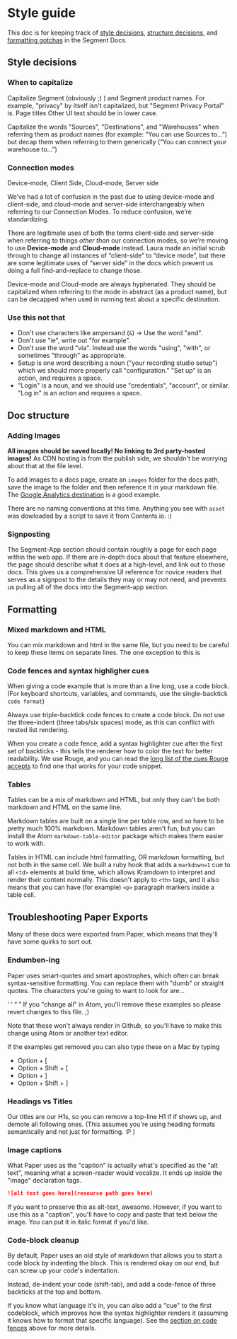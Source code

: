 # Style guide

This doc is for keeping track of [style decisions](#style-decisions), [structure decisions](#doc-structure), and [formatting gotchas](#formatting) in the Segment Docs.

## Style decisions

### When to capitalize

Capitalize Segment (obviously ;) ) and Segment product names. For example, "privacy" by itself isn't capitalized, but "Segment Privacy Portal" is. Page titles Other UI text should be in lower case.

Capitalize the words "Sources", "Destinations", and "Warehouses" when referring them as product names (for example: “You can use Sources to…”) but decap them when referring to them generically (“You can connect your warehouse to…”)


### Connection modes
Device-mode, Client Side, Cloud-mode, Server side

We’ve had a lot of confusion in the past due to using device-mode and client-side, and cloud-mode and server-side interchangeably when referring to our Connection Modes. To reduce confusion, we’re standardizing.

There are legitimate uses of both the terms client-side and server-side when referring to things _other than_ our connection modes, so we’re moving to use **Device-mode** and **Cloud-mode** instead. Laura made an initial scrub through to change all instances of “client-side” to “device mode”, but there are some legitimate uses of “server side” in the docs which prevent us doing a full find-and-replace to change those.

Device-mode and Cloud-mode are always hyphenated. They should be capitalized when referring to the mode in abstract (as a product name), but can be decapped when used in running text about a specific destination.

### Use this not that

- Don't use characters like ampersand (`&`) -> Use the word "and".
- Don't use "ie", write out "for example".
- Don't use the word "via". Instead use the words "using", "with", or sometimes "through" as appropriate.
- Setup is one word describing a noun ("your recording studio setup") which we should more properly call "configuration."  "Set up" is an action, and requires a space.
- "Login" is a noun, and we should use "credentials", "account", or similar. "Log in" is an action and requires a space.

## Doc structure

### Adding Images

**All images should be saved locally! No linking to 3rd party-hosted images!**
As CDN hosting is from the publish side, we shouldn't be worrying about that at the file level.

To add images to a docs page, create an `images` folder for the docs path, save the image to the folder and then reference it in your markdown file. The [Google Analytics destination](/src/connections/destinations/catalog/google-analytics) is a good example.

There are no naming conventions at this time. Anything you see with `asset` was dowloaded by a script to save it from Contents.io. :)

### Signposting

The Segment-App section should contain roughly a page for each page within the web app. If there are in-depth docs about that feature elsewhere, the page should describe what it does at a high-level, and link out to those docs. This gives us a comprehensive UI reference for novice readers that serves as a signpost to the details they may or may not need, and prevents us pulling all of the docs into the Segment-app section.


## Formatting

### Mixed markdown and HTML

You can mix markdown and html in the same file, but you need to be careful to keep these items on separate lines. The one exception to this is

### Code fences and syntax highligher cues

When giving a code example that is more than a line long, use a code block. (For keyboard shortcuts, variables, and commands, use the single-backtick `code format`)

Always use triple-backtick code fences to create a code block. Do not use the three-indent (three tabs/six spaces) mode, as this can conflict with nested list rendering.

When you create a code fence, add a syntax highlighter cue after the first set of backticks - this tells the renderer how to color the text for better readability. We use Rouge, and you can read the [long list of the cues Rouge accepts](https://github.com/rouge-ruby/rouge/wiki/list-of-supported-languages-and-lexers) to find one that works for your code snippet.

### Tables

Tables can be a mix of markdown and HTML, but only they can't be both markdown and HTML on the same line.

Markdown tables are built on a single line per table row, and so have to be pretty much 100% markdown. Markdown tables aren't fun, but you can install the Atom `markdown-table-editor` package which makes them easier to work with.

Tables in HTML can include html formatting, OR markdown formatting, but not both in the same cell. We built a ruby hook that adds a `markdown=1` cue to all `<td>` elements at build time, which allows Kramdown to interpret and render their content normally. This doesn't apply to `<th>` tags, and it also means that you can have (for example) `<p>` paragraph markers inside a table cell.

## Troubleshooting Paper Exports

Many of these docs were exported from Paper, which means that they'll have some quirks to sort out.

### Endumben-ing
Paper uses smart-quotes and smart apostrophes, which often can break syntax-sensitive formatting. You can replace them with "dumb" or straight quotes. The characters you're going to want to look for are...

’ ‘ “ ”  If you "change all" in Atom, you'll remove these examples so please revert changes to this file. ;)

Note that these won't always render in Github, so you'll have to make this change using Atom or another text editor.

If the examples get removed you can also type these on a Mac by typing
- Option + [
- Option + Shift + [
- Option + ]
- Option + Shift + ]

### Headings vs Titles

Our titles are our H1s, so you can remove a top-line H1 if if shows up, and demote all following ones. (This assumes you're using heading formats semantically and not just for formatting. :P )

### Image captions

What Paper uses as the "caption" is actually what's specified as the "alt text", meaning what a screen-reader would vocalize. It ends up inside the "image" declaration tags.

```md
![alt text goes here](resource path goes here)
```

If you want to preserve this as alt-text, awesome. However, if you want to use this as a "caption", you'll have to copy and paste that text below the image. You can put it in italic format if you'd like.

### Code-block cleanup

By default, Paper uses an old style of markdown that allows you to start a code block by indenting the block. This is rendered okay on our end, but can screw up your code's indentation.

Instead, de-indent your code (shift-tab), and add a code-fence of three backticks at the top and bottom.

If you know what language it's in, you can also add a "cue" to the first codeblock, which improves how the syntax highlighter renders it (assuming it knows how to format that specific language). See the [section on code fences](#code-fences-and-syntax-highligher-cues) above for more details.
